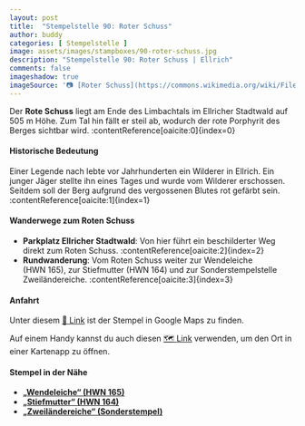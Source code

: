 ```yaml
---
layout: post
title:  "Stempelstelle 90: Roter Schuss"
author: buddy
categories: [ Stempelstelle ]
image: assets/images/stampboxes/90-roter-schuss.jpg
description: "Stempelstelle 90: Roter Schuss | Ellrich"
comments: false
imageshadow: true
imageSource: '📷 [Roter Schuss](https://commons.wikimedia.org/wiki/File:Roter_Schuss.jpg) von <a href="//commons.wikimedia.org/wiki/User:B.Thomas95" title="User:B.Thomas95">Thomas Binder</a> unter Lizenz [CC BY-SA 4.0](https://creativecommons.org/licenses/by-sa/4.0)'
---
```


Der **Rote Schuss** liegt am Ende des Limbachtals im Ellricher Stadtwald auf 505 m Höhe. Zum Tal hin fällt er steil ab, wodurch der rote Porphyrit des Berges sichtbar wird. :contentReference[oaicite:0]{index=0}

#### Historische Bedeutung

Einer Legende nach lebte vor Jahrhunderten ein Wilderer in Ellrich. Ein junger Jäger stellte ihn eines Tages und wurde vom Wilderer erschossen. Seitdem soll der Berg aufgrund des vergossenen Blutes rot gefärbt sein. :contentReference[oaicite:1]{index=1}

#### Wanderwege zum Roten Schuss

- **Parkplatz Ellricher Stadtwald**: Von hier führt ein beschilderter Weg direkt zum Roten Schuss. :contentReference[oaicite:2]{index=2}
- **Rundwanderung**: Vom Roten Schuss weiter zur Wendeleiche (HWN 165), zur Stiefmutter (HWN 164) und zur Sonderstempelstelle Zweiländereiche. :contentReference[oaicite:3]{index=3}

#### Anfahrt

Unter diesem [📍 Link](https://www.google.com/maps/dir/?api=1&origin=&destination=51.61714%2C%2010.65168) ist der Stempel in Google Maps zu finden.

<div class="android-only">
  Auf einem Handy kannst du auch diesen 
  <a href="geo:51.61714,10.65168">🗺️ Link</a> 
  verwenden, um den Ort in einer Kartenapp zu öffnen.
  <p></p>
</div>

#### Stempel in der Nähe

- [**„Wendeleiche“ (HWN 165)**](/stempelstelle-165-wendeleiche)
- [**„Stiefmutter“ (HWN 164)**](/stempelstelle-164-stiefmutter)
- [**„Zweiländereiche“ (Sonderstempel)**](/stempelstelle-sonder-zweiländereiche)
